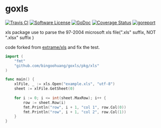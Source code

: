 # goxls

[![Travis CI](https://travis-ci.com/bingoohuang/goxls.svg?branch=master)](https://travis-ci.com/bingoohuang/goxls)
[![Software License](https://img.shields.io/badge/License-MIT-orange.svg?style=flat-square)](https://github.com/bingoohuang/goxls/blob/master/LICENSE.md)
[![GoDoc](https://img.shields.io/badge/godoc-reference-blue.svg?style=flat-square)](https://godoc.org/github.com/bingoohuang/goxls)
[![Coverage Status](http://codecov.io/github/bingoohuang/goxls/coverage.svg?branch=master)](http://codecov.io/github/bingoohuang/goxls?branch=master)
[![goreport](https://www.goreportcard.com/badge/github.com/bingoohuang/goxls)](https://www.goreportcard.com/report/github.com/bingoohuang/goxls)

xls package use to parse the 97-2004 microsoft xls file(".xls" suffix, NOT ".xlsx" suffix )

code forked from [extrame/xls](https://github.com/extrame/xls) and fix the test. 

```go
import (
	"fmt"
	"github.com/bingoohuang/goxls/pkg/xls"
)

func main() {
	xlFile, _ := xls.Open("example.xls", "utf-8")
	sheet := xlFile.GetSheet(0)
    
	for i := 0; i <= int(sheet.MaxRow); i++ {
		row := sheet.Row(i)
		fmt.Println("row", i + 1, "col 1", row.Col(0))
		fmt.Println("row", i + 1, "col 2", row.Col(1))
	}
}
```
